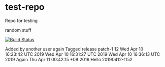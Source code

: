 # test-repo
Repo for testing 

random stuff

[![Build Status](http://drone.dragonin.me/api/badges/davidheryanto/test-repo/status.svg)](http://drone.dragonin.me/davidheryanto/test-repo)

Added by another user again
Tagged release
patch-1 12
Wed Apr 10 16:23:42 UTC 2019
Wed Apr 10 16:31:27 UTC 2019
Wed Apr 10 16:36:13 UTC 2019
Again
Thu Apr 11 00:42:15 +08 2019
Hello
20190412-1152
